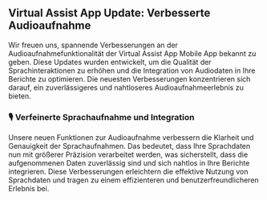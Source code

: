 ## Virtual Assist App Update: Verbesserte Audioaufnahme

Wir freuen uns, spannende Verbesserungen an der Audioaufnahmefunktionalität der Virtual Assist App Mobile App bekannt zu geben. Diese Updates wurden entwickelt, um die Qualität der Sprachinteraktionen zu erhöhen und die Integration von Audiodaten in Ihre Berichte zu optimieren. Die neuesten Verbesserungen konzentrieren sich darauf, ein zuverlässigeres und nahtloseres Audioaufnahmeerlebnis zu bieten.

### 🎙️ **Verfeinerte Sprachaufnahme und Integration**

Unsere neuen Funktionen zur Audioaufnahme verbessern die Klarheit und Genauigkeit der Sprachaufnahmen. Das bedeutet, dass Ihre Sprachdaten nun mit größerer Präzision verarbeitet werden, was sicherstellt, dass die aufgenommenen Daten zuverlässig sind und sich nahtlos in Ihre Berichte integrieren. Diese Verbesserungen erleichtern die effektive Nutzung von Sprachdaten und tragen zu einem effizienteren und benutzerfreundlicheren Erlebnis bei.
